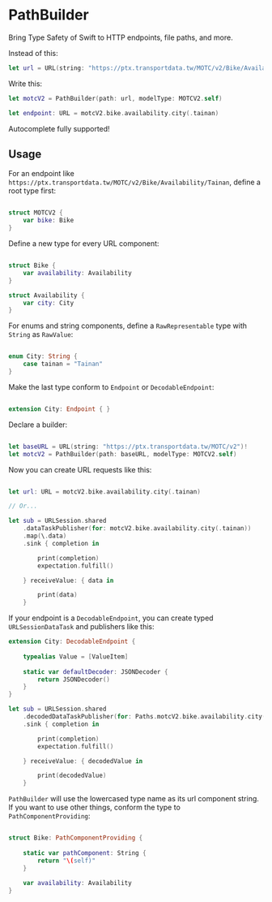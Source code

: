 # PathBuilder

Bring Type Safety of Swift to HTTP endpoints, file paths, and more.

Instead of this:

```swift
let url = URL(string: "https://ptx.transportdata.tw/MOTC/v2/Bike/Availability/Tainan")!

```

Write this:

```swift
let motcV2 = PathBuilder(path: url, modelType: MOTCV2.self)

let endpoint: URL = motcV2.bike.availability.city(.tainan)
```

Autocomplete fully supported!

## Usage

For an endpoint like `https://ptx.transportdata.tw/MOTC/v2/Bike/Availability/Tainan`, define a root type first:

```swift

struct MOTCV2 {
    var bike: Bike
}
```

Define a new type for every URL component:

```swift

struct Bike {
    var availability: Availability
}

struct Availability {
    var city: City
}
```

For enums and string components, define a `RawRepresentable` type with `String` as `RawValue`:

```swift

enum City: String {
    case tainan = "Tainan"
}
```

Make the last type conform to `Endpoint` or `DecodableEndpoint`:

```swift

extension City: Endpoint { }
```

Declare a builder:

```swift

let baseURL = URL(string: "https://ptx.transportdata.tw/MOTC/v2")!
let motcV2 = PathBuilder(path: baseURL, modelType: MOTCV2.self)
```

Now you can create URL requests like this:

```swift

let url: URL = motcV2.bike.availability.city(.tainan)

// Or...

let sub = URLSession.shared
    .dataTaskPublisher(for: motcV2.bike.availability.city(.tainan))
    .map(\.data)
    .sink { completion in

        print(completion)
        expectation.fulfill()

    } receiveValue: { data in

        print(data)
    }
```

If your endpoint is a `DecodableEndpoint`, you can create typed `URLSessionDataTask` and publishers like this:

```swift
extension City: DecodableEndpoint {
    
    typealias Value = [ValueItem]
    
    static var defaultDecoder: JSONDecoder {
        return JSONDecoder()
    }
}

let sub = URLSession.shared
    .decodedDataTaskPublisher(for: Paths.motcV2.bike.availability.city(.tainan))
    .sink { completion in

        print(completion)
        expectation.fulfill()

    } receiveValue: { decodedValue in

        print(decodedValue)
    }
```

`PathBuilder` will use the lowercased type name as its url component string. If you want to use other things, conform the type to `PathComponentProviding`:

```swift

struct Bike: PathComponentProviding {
    
    static var pathComponent: String {
        return "\(self)"
    }
    
    var availability: Availability
}
```
